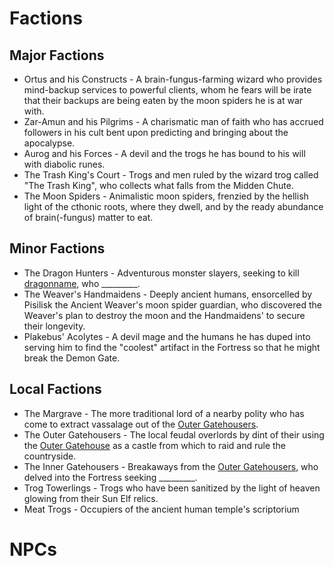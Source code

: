 
# Factions

## Major Factions
* Ortus and his Constructs - A brain-fungus-farming wizard who provides mind-backup services to powerful clients, whom he fears will be irate that their backups are being eaten by the moon spiders he is at war with.
* Zar-Amun and his Pilgrims - A charismatic man of faith who has accrued followers in his cult bent upon predicting and bringing about the apocalypse.
* Aurog and his Forces - A devil and the trogs he has bound to his will with diabolic runes.
* The Trash King's Court - Trogs and men ruled by the wizard trog called "The Trash King", who collects what falls from the Midden Chute.
* The Moon Spiders - Animalistic moon spiders, frenzied by the hellish light of the cthonic roots, where they dwell, and by the ready abundance of brain(-fungus) matter to eat.

## Minor Factions
* The Dragon Hunters - Adventurous monster slayers, seeking to kill [dragonname](), who _________.
* The Weaver's Handmaidens - Deeply ancient humans, ensorcelled by Pisilisk the Ancient Weaver's moon spider guardian, who discovered the Weaver's plan to destroy the moon and the Handmaidens' to secure their longevity.
* Plakebus' Acolytes - A devil mage and the humans he has duped into serving him to find the "coolest" artifact in the Fortress so that he might break the Demon Gate.


## Local Factions
* The Margrave - The more traditional lord of a nearby polity who has come to extract vassalage out of the [Outer Gatehousers]().
* The Outer Gatehousers - The local feudal overlords by dint of their using the [Outer Gatehouse](regions/surrounds.md#outer-gatehouse) as a castle from which to raid and rule the countryside.
* The Inner Gatehousers - Breakaways from the [Outer Gatehousers](), who delved into the Fortress seeking _________.
* Trog Towerlings - Trogs who have been sanitized by the light of heaven glowing from their Sun Elf relics.
* Meat Trogs - Occupiers of the ancient human temple's scriptorium

# NPCs

